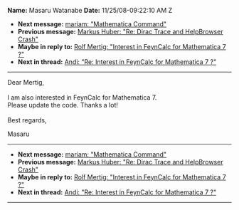 **Name:** Masaru Watanabe
**Date:** 11/25/08-09:22:10 AM Z

  - **Next message:** [mariam: "Mathematica Command"](0523.html)
  - **Previous message:** [Markus Huber: "Re: Dirac Trace and
    HelpBrowser Crash"](0521.html)
  - **Maybe in reply to:** [Rolf Mertig: "Interest in FeynCalc for
    Mathematica 7 ?"](0518.html)
  - **Next in thread:** [Andi: "Re: Interest in FeynCalc for Mathematica
    7 ?"](0524.html)

-----

Dear Mertig,  
    
I am also interested in FeynCalc for Mathematica 7.  
Please update the code. Thanks a lot\!  
    
Best regards,  

Masaru  

-----

  - **Next message:** [mariam: "Mathematica Command"](0523.html)
  - **Previous message:** [Markus Huber: "Re: Dirac Trace and
    HelpBrowser Crash"](0521.html)
  - **Maybe in reply to:** [Rolf Mertig: "Interest in FeynCalc for
    Mathematica 7 ?"](0518.html)
  - **Next in thread:** [Andi: "Re: Interest in FeynCalc for Mathematica
    7 ?"](0524.html)

-----

